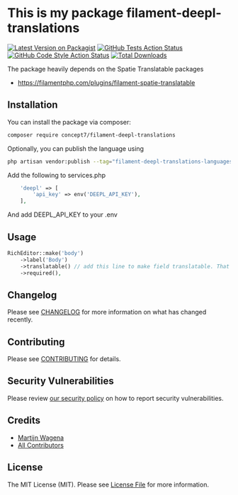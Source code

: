 # This is my package filament-deepl-translations

[![Latest Version on Packagist](https://img.shields.io/packagist/v/concept7/filament-deepl-translations.svg?style=flat-square)](https://packagist.org/packages/concept7/filament-deepl-translations)
[![GitHub Tests Action Status](https://img.shields.io/github/actions/workflow/status/concept7/filament-deepl-translations/run-tests.yml?branch=main&label=tests&style=flat-square)](https://github.com/concept7/filament-deepl-translations/actions?query=workflow%3Arun-tests+branch%3Amain)
[![GitHub Code Style Action Status](https://img.shields.io/github/actions/workflow/status/concept7/filament-deepl-translations/fix-php-code-style-issues.yml?branch=main&label=code%20style&style=flat-square)](https://github.com/concept7/filament-deepl-translations/actions?query=workflow%3A"Fix+PHP+code+style+issues"+branch%3Amain)
[![Total Downloads](https://img.shields.io/packagist/dt/concept7/filament-deepl-translations.svg?style=flat-square)](https://packagist.org/packages/concept7/filament-deepl-translations)

The package heavily depends on the Spatie Translatable packages

-   https://filamentphp.com/plugins/filament-spatie-translatable

## Installation

You can install the package via composer:

```bash
composer require concept7/filament-deepl-translations
```

Optionally, you can publish the language using

```bash
php artisan vendor:publish --tag="filament-deepl-translations-languages"
```

Add the following to services.php

```php
    'deepl' => [
        'api_key' => env('DEEPL_API_KEY'),
    ],
```

And add DEEPL_API_KEY to your .env

## Usage

```php
RichEditor::make('body')
    ->label('Body')
    ->translatable() // add this line to make field translatable. That's it!
    ->required(),
```

## Changelog

Please see [CHANGELOG](CHANGELOG.md) for more information on what has changed recently.

## Contributing

Please see [CONTRIBUTING](CONTRIBUTING.md) for details.

## Security Vulnerabilities

Please review [our security policy](../../security/policy) on how to report security vulnerabilities.

## Credits

-   [Martijn Wagena](https://github.com/concept7)
-   [All Contributors](../../contributors)

## License

The MIT License (MIT). Please see [License File](LICENSE.md) for more information.

